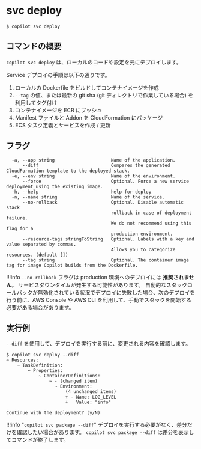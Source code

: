 # svc deploy
```console
$ copilot svc deploy
```

## コマンドの概要

`copilot svc deploy` は、ローカルのコードや設定を元にデプロイします。

Service デプロイの手順は以下の通りです。

1. ローカルの Dockerfile をビルドしてコンテナイメージを作成
2. `--tag` の値、または最新の git sha (git ディレクトリで作業している場合) を利用してタグ付け
3. コンテナイメージを ECR にプッシュ
4. Manifest ファイルと Addon を CloudFormation にパッケージ
5. ECS タスク定義とサービスを作成 / 更新

## フラグ

```
  -a, --app string                     Name of the application.
      --diff                           Compares the generated CloudFormation template to the deployed stack.
  -e, --env string                     Name of the environment.
      --force                          Optional. Force a new service deployment using the existing image.
  -h, --help                           help for deploy
  -n, --name string                    Name of the service.
      --no-rollback                    Optional. Disable automatic stack
                                       rollback in case of deployment failure.
                                       We do not recommend using this flag for a
                                       production environment.
      --resource-tags stringToString   Optional. Labels with a key and value separated by commas.
                                       Allows you to categorize resources. (default [])
      --tag string                     Optional. The container image tag for image Copilot builds from the Dockerfile.
```

!!!info
    `--no-rollback` フラグは production 環境へのデプロイには **推奨されません**。 サービスダウンタイムが発生する可能性があります。
    自動的なスタックロールバックが無効化されている状況でデプロイに失敗した場合、次のデプロイを行う前に、AWS Console や AWS CLI を利用して、手動でスタックを開始する必要がある場合があります。


## 実行例
`--diff` を使用して、デプロイを実行する前に、変更される内容を確認します。

```console
$ copilot svc deploy --diff
~ Resources:
    ~ TaskDefinition:
        ~ Properties:
            ~ ContainerDefinitions:
                ~ - (changed item)
                  ~ Environment:
                      (4 unchanged items)
                      + - Name: LOG_LEVEL
                      +   Value: "info"

Continue with the deployment? (y/N)
```

!!!info "`copilot svc package --diff`"
    デプロイを実行する必要がなく、差分だけを確認したい場合があります。
    `copilot svc package --diff` は差分を表示してコマンドが終了します。
